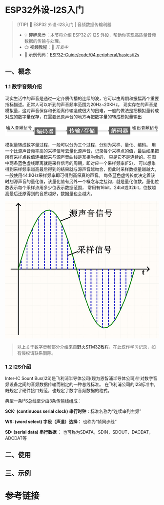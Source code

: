 
# ESP32外设-I2S入门

> [!TIP] 🚀 ESP32 外设-I2S入门 | 音频数据传输利器 
> - 💡 **碎碎念**😎：本节将介绍 ESP32 的 I2S 外设，帮助你实现高质量音频数据的传输与处理。  
> - 📺 **视频教程**：🚧 *开发中*  
> - 💾 **示例代码**：[ESP32-Guide/code/04.peripheral/basics/i2s](https://github.com/DuRuofu/ESP32-Guide/tree/main/code/04.peripheral/basics/i2s)

## 一、概念


### 1.1 数字音频介绍

现实生活中的声音是通过一定介质传播的连续的波，它可以由周期和振幅两个重要指标描述。正常人可以听到的声音频率范围为20Hz~20KHz。 现实存在的声音是模拟量，这对声音保存和长距离传输造成很大的困难，一般的做法是把模拟量转成对应的数字量保存，在需要还原声音的地方再把数字量的转成模拟量输出

![](attachments/20240601163752.png)

模拟量转成数字量过程，一般可以分为三个过程，分别为采样、量化、编码。 用一个比源声音频率高的采样信号去量化源声音，记录每个采样点的值，最后如果把所有采样点数值连接起来与源声音曲线是互相吻合的， 只是它不是连续的。在图中两条蓝色虚线距离就是采样信号的周期，即对应一个采样频率(FS)， 可以想象得到采样频率越高最后得到的结果就与源声音越吻合，但此时采样数据量越越大，一般使用44.1KHz采样频率即可得到高保真的声音。 每条蓝色虚线长度决定着该时刻源声音的量化值，该量化值有另外一个概念与之挂钩，就是量化位数。量化位数表示每个采样点用多少位表示数据范围， 常用有16bit、24bit或32bit，位数越高最后还原得到的音质越好，数据量也会越大。

![](attachments/20240601163830.png)

>以上关于数字音频部分介绍来自[野火STM32教程](https://doc.embedfire.com/mcu/stm32/f429tiaozhanzhe/std/zh/latest/book/I2S.html)，在此仅作学习记录，如有侵权请联系删除。

### 1.2 I2S介绍

Inter-IC Sount Bus(I2S)是飞利浦半导体公司(现为恩智浦半导体公司)针对数字音频设备之间的音频数据传输而制定的一种总线标准。 在飞利浦公司的I2S标准中，既规定了硬件接口规范，也规定了数字音频数据的格式。

典型一条I²S总线至少由3条传输线组成：

**SCK: (continuous serial clock)  串行时钟**：标准名称为“连续串列主频”

**WS: (word select)  字段（声道）选择：** 也称为“帧同步线”

**SD: (serial data)  串行数据 ：** 也可称为SDATA，SDIN，SDOUT，DACDAT，ADCDAT等



## 二、使用


## 三、示例

# 参考链接